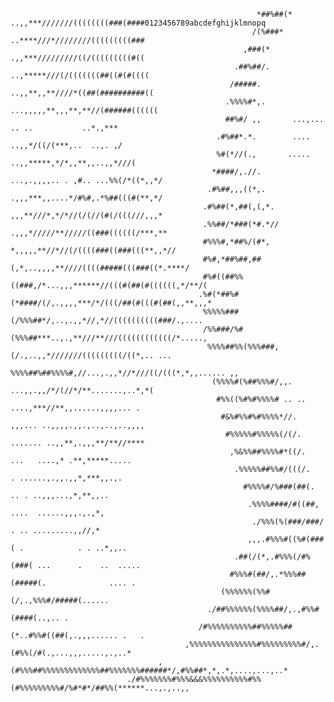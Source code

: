                                                            *##%##(*   ..,,***///////((((((((###(####0123456789abcdefghijklmnopq
                                                          /(%###*     ..****///*////////(((((((((###
                                                        ,###(*        .,,***/////////((/(((((((((#((
                                                      .##%##/.       ..,*****///(/(((((((##((#(#((((
                                                     /#####.        ..,,**,,**////*((##(##########((
                                                    .%%%%#*,.      ...,,,,,**,,,**,**//(######((((((
                                                    ##%#/ ,,       ...,...  .. ..           ..*.,***
                                                  .#%##*.*.        ....    ..,,*/((/(***,..  ..,. ,/
                                                  %#(*//(.,       ..... ..,,*****,*/*,,**,,..,,*///(
                                                 *####/,.//.      ...,.,,,,.. . ,#.. ...%%(/*((*,,*/
                                                .#%##,,,((*,.     .,,,***,,....*/#%#,.*%##(((#(**,*/
                                               .#%##(*,##(,(,*.   ,,,**///*,*/*//(/(//(#(/(((///,,,*
                                               .%%##/*###(*#.*// .,,,*/////**/////((###((((((/***,**
                                               #%%%#,*##%/(#*, *,,,,,**//*//(/((((###((###(((**,,*//
                                               #%#,*##%##,##(,*,..,,,,**////((((#####(((###((*.****/
                                               #%#((##%%((###,/*...,,,******//(((#(##(#((((((,*/**/(
                                              .%#(*##%#(*####/(/,.,,,,***/*/(((/##(#(((#(##(,,**,,,*
                                               %%%%%###(/%%%##*/,..,.,,*//,*//((((((((((###/.,....  
                                               /%%###/%#(%%%##***..,.,**///**///((((((((((((/*.....,
                                                %%%%##%%(%%%###,(/.,..,,*///////(((((((((/((*,.. ...
                                                 %%%%##%##%%%%#,//...,.,,*//*///((/(((*,*,,...... ,,
                                                 (%%%%#(%##%%%#/,,. ...,,.,,/*/(//*/**.......,..*,*(
                                                  #%%((%#%#%%%%# .. .. ....,***//**,,......,,,,... .
                                                   #&%#%%#%#%%%%*//.  ,,,... ..,,,,.,,.,..,..,..,,,,
                                                    #%%%%%#%%%%%(/(/. ....... ..,,**,.,,,**/**//****
                                                     ,%&%%##%%%%#*((/.  ...   ....,* .**,*****..... 
                                                      .%%%%%##%%#/(((/.    . ......,.,,.,,*,***,,.,.
                                                        #%%%%#/%###(##(.      .. . ..,,,...,*,**,,..
                                                         .%%%%####/#((##,      ....  ......,,,.,.,*,
                                                          ./%%%(%(###/###/      . .. .........,,//,*
                                                         ,,,.#%%%#((%#(###( .            . . ..*,,..
                                                      .##(/(*,.#%%%(/#%(###( ...      .    ..  .....
                                                     #%%%#(##/,.*%%%##(#####(.              .... .  
                                                   (%%%%%%(%%#(/,.,%%%#/#####(......                
                                                ./##%%%%%%(%%%%##/,.,#%%#(####(..,.. .              
                                              /#%%%%%%%%%%##%%%%%##(*..#%%#((##(,.,,,...... .   .   
                                           ,%%%%%%%%%%%%%%%#%%%%%%%%%#/,.(#%%(/#(.,...,,,.....,.,..*
                                     ,(#%%%##%%%%%%%%%%%%%##%%%%%%%######*/,#%%##*,*,.*,....,...,..*
                              ./#%%%%%%%#%%%&&&%%%%%%%%%%#%%(#%%%%%%%%%#/%#*#*/##%%(******...,.,..,,
